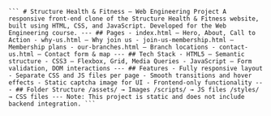 
<pre><code>``` # Structure Health & Fitness – Web Engineering Project A responsive front-end clone of the Structure Health & Fitness website, built using HTML, CSS, and JavaScript. Developed for the Web Engineering course. --- ## Pages - index.html – Hero, About, Call to Action - why-us.html – Why join us - join-us-membership.html – Membership plans - our-branches.html – Branch locations - contact-us.html – Contact form & map --- ## Tech Stack - HTML5 – Semantic structure - CSS3 – Flexbox, Grid, Media Queries - JavaScript – Form validation, DOM interactions --- ## Features - Fully responsive layout - Separate CSS and JS files per page - Smooth transitions and hover effects - Static captcha image for UI - Frontend-only functionality --- ## Folder Structure /assets/ → Images /scripts/ → JS files /styles/ → CSS files --- Note: This project is static and does not include backend integration. ```</code></pre>
